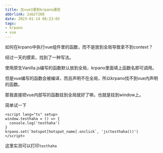 ```yaml
---
title: 在vue3里和krpano通信
abbrlink: 2ab2f208
date: 2023-01-14 08:23:03
tags:
- krpano
- vue
---
```


如何在krpano中执行vue组件里的函数，而不是放到全局导致拿不到context？

经过一天的摸索，找到了一种写法。

<!--more-->

使用原生Vanilla.js编写的函数默认放到全局，krpano里面填上函数名即可调用。

但是vue编写的函数会被编译，而且声明不在全局，所以krpano找不到vue内声明的函数。

那我直接把vue内部写的函数挂到全局就好了嘛，也就是挂到window上。

简单试一下

```vue
<script lang="ts" setup>
window.testhaha = () => {
  console.log('testhaha')
}
krpano.set(`hotspot[hotspot_name].onclick`, 'js(testhaha())')
</script>
```

这里实测可以打印`testhaha`

